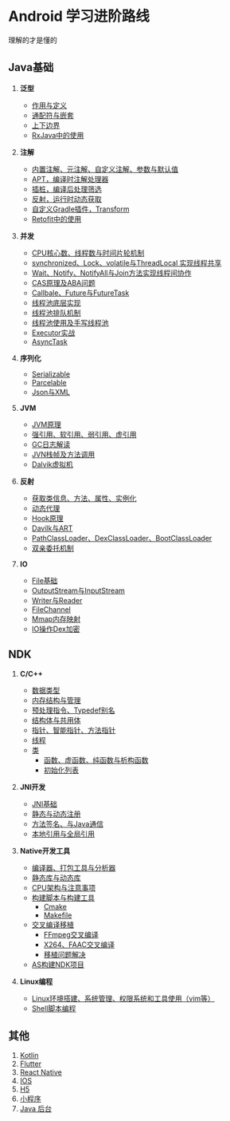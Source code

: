 # Android 学习进阶路线
理解的才是懂的

## Java基础

1. **泛型**
    - [作用与定义](https://github.com/XiaoArea/Learning-route/blob/master/document/Java%E5%9F%BA%E7%A1%80/%E6%B3%9B%E5%9E%8B/%E6%B3%9B%E5%9E%8B%E7%9A%84%E4%BD%9C%E7%94%A8%E4%B8%8E%E5%AE%9A%E4%B9%89.md)
    - [通配符与嵌套](https://github.com/XiaoArea/Learning-route/blob/master/document/Java%E5%9F%BA%E7%A1%80/%E6%B3%9B%E5%9E%8B/%E6%B3%9B%E5%9E%8B%E7%9A%84%E9%80%9A%E9%85%8D%E7%AC%A6%E4%B8%8E%E5%B5%8C%E5%A5%97.md)
    - [上下边界](#)
    - [RxJava中的使用](#)
	
2. **注解**
    - [内置注解、元注解、自定义注解、参数与默认值](#)
    - [APT，编译时注解处理器](#)
    - [插桩，编译后处理筛选](#)
    - [反射，运行时动态获取](#)
    - [自定义Gradle插件，Transform](#)
    - [Retofit中的使用](#)
    
3. **并发**
    - [CPU核心数、线程数与时间片轮机制](#)
    - [synchronized、Lock、volatile与ThreadLocal 实现线程共享](#)
    - [Wait、Notify、NotifyAll与Join方法实现线程间协作](#)
    - [CAS原理及ABA问题](#)
    - [Callbale、Future与FutureTask](#)
    - [线程池底层实现](#)
    - [线程池排队机制](#)
    - [线程池使用及手写线程池](#)
    - [Executor实战](#)
    - [AsyncTask](#)
    
4. **序列化**
    - [Serializable](#)
    - [Parcelable](#)
    - [Json与XML](#)
    
5. **JVM**
    - [JVM原理](#)
    - [强引用、软引用、弱引用、虚引用](#)
    - [GC日志解读](#)
    - [JVN栈帧及方法调用](#)
    - [Dalvik虚拟机](#)
    
6. **反射**
    - [获取类信息、方法、属性、实例化](#)
    - [动态代理](#)
    - [Hook原理](#)
    - [Davilk与ART](#)
    - [PathClassLoader、DexClassLoader、BootClassLoader](#)
    - [双亲委托机制](#)
    
7. **IO**
    - [File基础](#)
    - [OutputStream与InputStream](#)
    - [Writer与Reader](#)
    - [FileChannel](#)
    - [Mmap内存映射](#)
    - [IO操作Dex加密](#)

## NDK

1. **C/C++**
	- [数据类型](#)
	- [内存结构与管理](#)
	- [预处理指令、Typedef别名](#)
	- [结构体与共用体](#)
	- [指针、智能指针、方法指针](#)
	- [线程](#)
	- [类](#)
	    - [函数、虚函数、纯函数与析构函数](#)
	    - [初始化列表](#)
	    
2. **JNI开发**
	- [JNI基础](#)
	- [静态与动态注册](#)
	- [方法签名、与Java通信](#)
	- [本地引用与全局引用](#)
	
3. **Native开发工具**
	- [编译器、打包工具与分析器](#)
	- [静态库与动态库](#)
	- [CPU架构与注意事项](#)
	- [构建脚本与构建工具](#)
		- [Cmake](#)
		- [Makefile](#)
	- [交叉编译移植](#)
		- [FFmpeg交叉编译](#)
		- [X264、FAAC交叉编译](#)
		- [移植问题解决](#)
	- [AS构建NDK项目](#)
4. **Linux编程**
	- [Linux环境搭建、系统管理、权限系统和工具使用（vim等）](#)
	- [Shell脚本编程](#)

## 其他
1. [Kotlin](#)
2. [Flutter](#)
3. [React Native](#)
4. [IOS](#)
5. [H5](#)
6. [小程序](#)
7. [Java 后台](#)
